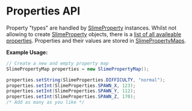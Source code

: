 # Properties API

Property "types" are handled by [SlimeProperty][1] instances. Whilst not allowing to create [SlimeProperty][1] objects, there is a [list of all availeable properties][2]. Properties and their values are stored in [SlimePropertyMaps][3].


**Example Usage:**
```java
// Create a new and empty property map
SlimePropertyMap properties = new SlimePropertyMap();

properties.setString(SlimeProperties.DIFFICULTY, "normal");
properties.setInt(SlimeProperties.SPAWN_X, 123);
properties.setInt(SlimeProperties.SPAWN_Y, 112);
properties.setInt(SlimeProperties.SPAWN_Z, 170);
/* Add as many as you like */
```


[1]: ../../swoftyworldmanager-api/src/main/java/com/grinderwolf/swm/api/world/properties/SlimeProperty.java
[2]: ../../swoftyworldmanager-api/src/main/java/com/grinderwolf/swm/api/world/properties/SlimeProperties.java
[3]: ../../swoftyworldmanager-api/src/main/java/com/grinderwolf/swm/api/world/properties/SlimePropertyMap.java
